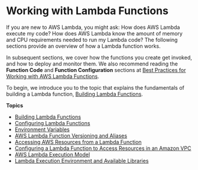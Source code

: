 # Working with Lambda Functions<a name="lambda-introduction-function"></a>

If you are new to AWS Lambda, you might ask: How does AWS Lambda execute my code? How does AWS Lambda know the amount of memory and CPU requirements needed to run my Lambda code? The following sections provide an overview of how a Lambda function works\. 

In subsequent sections, we cover how the functions you create get invoked, and how to deploy and monitor them\. We also recommend reading the **Function Code** and **Function Configuration** sections at [Best Practices for Working with AWS Lambda Functions](best-practices.md)\.

To begin, we introduce you to the topic that explains the fundamentals of building a Lambda function, [Building Lambda Functions](lambda-app.md)\.

**Topics**
+ [Building Lambda Functions](lambda-app.md)
+ [Configuring Lambda Functions](resource-model.md)
+ [Environment Variables](env_variables.md)
+ [AWS Lambda Function Versioning and Aliases](versioning-aliases.md)
+ [Accessing AWS Resources from a Lambda Function](accessing-resources.md)
+ [Configuring a Lambda Function to Access Resources in an Amazon VPC](vpc.md)
+ [AWS Lambda Execution Model](running-lambda-code.md)
+ [Lambda Execution Environment and Available Libraries](current-supported-versions.md)